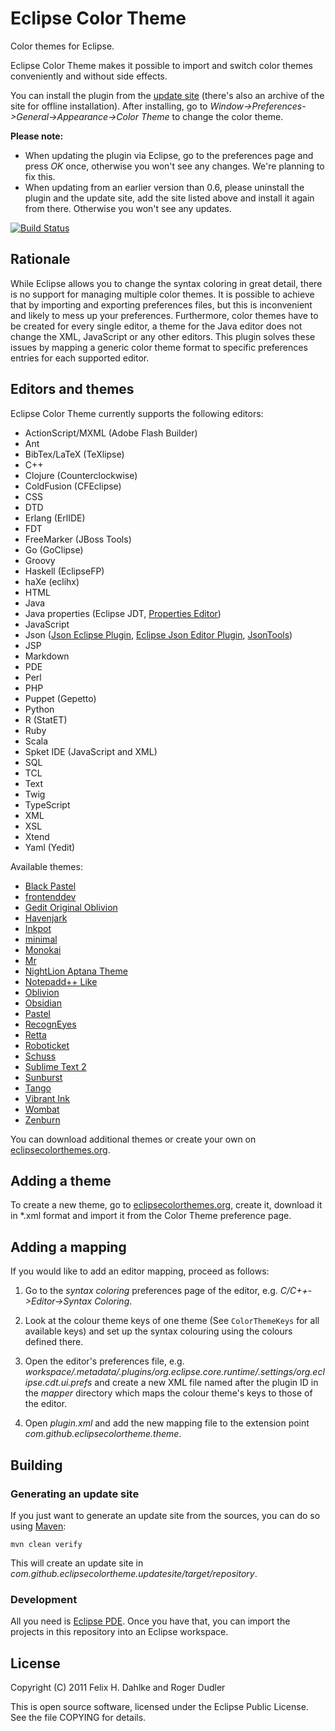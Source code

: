Eclipse Color Theme
===================

Color themes for Eclipse.

Eclipse Color Theme makes it possible to import and switch color
themes conveniently and without side effects.

You can install the plugin from the
[update site](http://eclipse-color-theme.github.com/update) (there's
also an archive of the site for offline installation). After
installing, go to *Window->Preferences->General->Appearance->Color
Theme* to change the color theme.

**Please note:**

* When updating the plugin via Eclipse, go to the preferences page and
  press *OK* once, otherwise you won't see any changes. We're planning
  to fix this.
* When updating from an earlier version than 0.6, please uninstall the
  plugin and the update site, add the site listed above and install it
  again from there. Otherwise you won't see any updates.

[![Build Status](https://secure.travis-ci.org/eclipse-color-theme/eclipse-color-theme.png)](http://travis-ci.org/eclipse-color-theme/eclipse-color-theme)

Rationale
---------

While Eclipse allows you to change the syntax coloring in great
detail, there is no support for managing multiple color themes. It is
possible to achieve that by importing and exporting preferences files,
but this is inconvenient and likely to mess up your preferences.
Furthermore, color themes have to be created for every single editor,
a theme for the Java editor does not change the XML, JavaScript or
any other editors. This plugin solves these issues by mapping a
generic color theme format to specific preferences entries for each
supported editor.

Editors and themes
------------------

Eclipse Color Theme currently supports the following editors:

* ActionScript/MXML (Adobe Flash Builder)
* Ant
* BibTex/LaTeX (TeXlipse)
* C++
* Clojure (Counterclockwise)
* ColdFusion (CFEclipse)
* CSS
* DTD
* Erlang (ErlIDE)
* FDT
* FreeMarker (JBoss Tools)
* Go (GoClipse)
* Groovy
* Haskell (EclipseFP)
* haXe (eclihx)
* HTML
* Java
* Java properties (Eclipse JDT, [Properties Editor](http://propedit.sourceforge.jp/index_en.html))
* JavaScript
* Json ([Json Eclipse Plugin](https://github.com/pulse00/Json-Eclipse-Plugin), [Eclipse Json Editor Plugin](http://sourceforge.net/projects/eclipsejsonedit/), [JsonTools](https://bitbucket.org/denmiroch/jsontools/wiki/Home))
* JSP
* Markdown
* PDE
* Perl
* PHP
* Puppet (Gepetto)
* Python
* R (StatET)
* Ruby
* Scala
* Spket IDE (JavaScript and XML)
* SQL
* TCL
* Text
* Twig 
* TypeScript
* XML
* XSL
* Xtend
* Yaml (Yedit)


Available themes:

* [Black Pastel](http://www.eclipsecolorthemes.org/?view=theme&id=128)
* [frontenddev](http://www.eclipsecolorthemes.org/?view=theme&id=90)
* [Gedit Original Oblivion](http://www.eclipsecolorthemes.org/?view=theme&id=115)
* [Havenjark](http://www.eclipsecolorthemes.org/?view=theme&id=25)
* [Inkpot](http://www.eclipsecolorthemes.org/?view=theme&id=4)
* [minimal](http://www.eclipsecolorthemes.org/?view=theme&id=43)
* [Monokai](http://www.eclipsecolorthemes.org/?view=theme&id=52)
* [Mr](http://www.eclipsecolorthemes.org/?view=theme&id=32)
* [NightLion Aptana Theme](http://www.eclipsecolorthemes.org/?view=theme&id=47)
* [Notepadd++ Like](http://www.eclipsecolorthemes.org/?view=theme&id=91)
* [Oblivion](http://www.eclipsecolorthemes.org/?view=theme&id=1)
* [Obsidian](http://www.eclipsecolorthemes.org/?view=theme&id=21)
* [Pastel](http://www.eclipsecolorthemes.org/?view=theme&id=68)
* [RecognEyes](http://www.eclipsecolorthemes.org/?view=theme&id=30)
* [Retta](http://www.eclipsecolorthemes.org/?view=theme&id=1004)
* [Roboticket](http://www.eclipsecolorthemes.org/?view=theme&id=93)
* [Schuss](http://www.eclipsecolorthemes.org/?view=theme&id=29)
* [Sublime Text 2](http://www.eclipsecolorthemes.org/?view=theme&id=66)
* [Sunburst](http://www.eclipsecolorthemes.org/?view=theme&id=383)
* [Tango](http://www.eclipsecolorthemes.org/?view=theme&id=27)
* [Vibrant Ink](http://www.eclipsecolorthemes.org/?view=theme&id=3)
* [Wombat](http://www.eclipsecolorthemes.org/?view=theme&id=118)
* [Zenburn](http://www.eclipsecolorthemes.org/?view=theme&id=2)


You can download additional themes or create your own on
[eclipsecolorthemes.org](http://eclipsecolorthemes.org).

Adding a theme
--------------

To create a new theme, go to
[eclipsecolorthemes.org](http://eclipsecolorthemes.org), create it,
download it in *.xml format and import it from the Color Theme
preference page.

Adding a mapping
----------------

If you would like to add an editor mapping, proceed as follows:

1. Go to the *syntax coloring* preferences page of the editor,
e.g. *C/C++->Editor->Syntax Coloring*.

2. Look at the colour theme keys of one theme (See `ColorThemeKeys`
for all available keys) and set up the syntax colouring using the
colours defined there.

3. Open the editor's preferences file,
e.g. *workspace/.metadata/.plugins/org.eclipse.core.runtime/.settings/org.eclipse.cdt.ui.prefs*
and create a new XML file named after the plugin ID in the *mapper*
directory which maps the colour theme's keys to those of the editor.

4. Open *plugin.xml* and add the new mapping file to the extension point *com.github.eclipsecolortheme.theme*.

Building
--------

### Generating an update site

If you just want to generate an update site from the sources, you can
do so using [Maven](http://maven.apache.org/):

    mvn clean verify

This will create an update site in
_com.github.eclipsecolortheme.updatesite/target/repository_.

### Development

All you need is [Eclipse PDE](http://www.eclipse.org/pde/). Once you
have that, you can import the projects in this repository into an
Eclipse workspace.

License
-------

Copyright (C) 2011 Felix H. Dahlke and Roger Dudler

This is open source software, licensed under the Eclipse Public
License. See the file COPYING for details.
